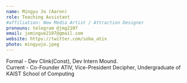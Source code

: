 ```yaml
---
name: Mingyu Jo (Aaron)
role: Teaching Assistant
#affiliation: New Media Artist / Attraction Designer
pronouns: telegram @jmg2107
email: jomingue2107@gmail.com
website: https://twitter.com/soba_ativ
photo: mingyujo.jpeg
---
```


Formal - Dev Clink(Const), Dev Intern Mound.<br>
Current - Co-Founder ATIV, Vice-President Decipher, Undergraduate of KAIST School of Computing

